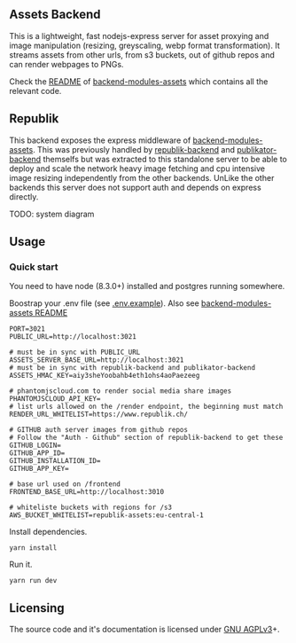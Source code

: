Assets Backend
---------------

This is a lightweight, fast nodejs-express server for asset proxying and image manipulation (resizing, greyscaling, webp format transformation). It streams assets from other urls, from s3 buckets, out of github repos and can render webpages to PNGs.

Check the [README](https://github.com/orbiting/backends/tree/master/packages/assets/README.md) of [backend-modules-assets](https://github.com/orbiting/backends/tree/master/packages/assets) which contains all the relevant code.

## Republik
This backend exposes the express middleware of [backend-modules-assets](https://github.com/orbiting/backends/tree/master/packages/assets). This was previously handled by [republik-backend](https://github.com/orbiting/republik-backend) and [publikator-backend](https://github.com/orbiting/publikator-backend) themselfs but was extracted to this standalone server to be able to deploy and scale the network heavy image fetching and cpu intensive image resizing independently from the other backends. UnLike the other backends this server does not support auth and depends on express directly.

TODO: system diagram

## Usage

### Quick start
You need to have node (8.3.0+) installed and postgres running somewhere.

Boostrap your .env file (see [.env.example](.env.example)).
Also see [backend-modules-assets README](https://github.com/orbiting/backends/tree/master/packages/assets/README.md)
```
PORT=3021
PUBLIC_URL=http://localhost:3021

# must be in sync with PUBLIC_URL
ASSETS_SERVER_BASE_URL=http://localhost:3021
# must be in sync with republik-backend and publikator-backend
ASSETS_HMAC_KEY=aiy3sheYoobahb4eth1ohs4aoPaezeeg

# phantomjscloud.com to render social media share images
PHANTOMJSCLOUD_API_KEY=
# list urls allowed on the /render endpoint, the beginning must match
RENDER_URL_WHITELIST=https://www.republik.ch/

# GITHUB auth server images from github repos
# Follow the "Auth - Github" section of republik-backend to get these
GITHUB_LOGIN=
GITHUB_APP_ID=
GITHUB_INSTALLATION_ID=
GITHUB_APP_KEY=

# base url used on /frontend
FRONTEND_BASE_URL=http://localhost:3010

# whiteliste buckets with regions for /s3
AWS_BUCKET_WHITELIST=republik-assets:eu-central-1
```

Install dependencies.
```
yarn install
```

Run it.
```
yarn run dev
```

## Licensing
The source code and it's documentation is licensed under [GNU AGPLv3](LICENSE)+.
